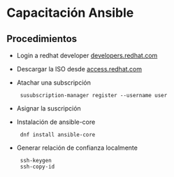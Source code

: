 # Capacitación Ansible

## Procedimientos

 - Login a redhat developer [developers.redhat.com](https://developers.redhat.com/)
 - Descargar la ISO desde [access.redhat.com](https://access.cdn.redhat.com/content/origin/files/sha256/39/398561d7b66f1a4bf23664f4aa8f2cfbb3641aa2f01a320068e86bd1fc0e9076/rhel-9.4-x86_64-dvd.iso?user=a6756d7dea19200a6b3d3ceccb01836b&_auth_=1722924666_110a9310f42357463d661f9d170a52e5)
 - Atachar una subscripción

        susubscription-manager register --username user

 - Asignar la suscripción        

 - Instalación de ansible-core

        dnf install ansible-core

 - Generar relación de confianza localmente 

        ssh-keygen
        ssh-copy-id
